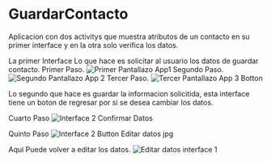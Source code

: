 # GuardarContacto
Aplicacion con dos activitys que muestra atributos de un contacto en su primer interface y en la otra solo verifica los datos.

La primer Interface Lo que hace es solicitar al usuario los datos de guardar contacto. 
  Primer Paso.
![Primer Pantallazo App1](https://user-images.githubusercontent.com/66532818/90771593-240ed380-e2b9-11ea-99a6-d814711d6cf7.png)
  Segundo Paso.
![Segundo Pantallazo App 2](https://user-images.githubusercontent.com/66532818/90771890-89fb5b00-e2b9-11ea-9a09-d2292dc06f12.png)
  Tercer Paso.
 ![Tercer Pantallazo App 3 Botton](https://user-images.githubusercontent.com/66532818/90772035-b7480900-e2b9-11ea-9b83-f9bcb9c83c0d.png)
  
 Lo segundo que hace es guardar la informacion solicitida, esta interface tiene un boton de regresar por si se desea cambiar los datos.

  Cuarto Paso
 ![Interface 2 Confirmar Datos](https://user-images.githubusercontent.com/66532818/90772047-ba42f980-e2b9-11ea-9833-a555a80cbab7.png)
 
  Quinto Paso
 ![Interface 2 Button Editar datos jpg](https://user-images.githubusercontent.com/66532818/90772196-ee1e1f00-e2b9-11ea-9ecf-ca60d9c41436.png)
 
 Aqui Puede volver a editar los datos.
 ![Editar datos interface 1](https://user-images.githubusercontent.com/66532818/90772208-f1190f80-e2b9-11ea-8845-1ad8a409976a.png)
